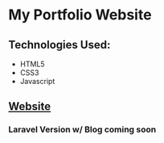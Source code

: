 # My Portfolio Website
## Technologies Used:
* HTML5
* CSS3
* Javascript

## [Website](https://www.kyleevangelisto.com)

### Laravel Version w/ Blog coming soon